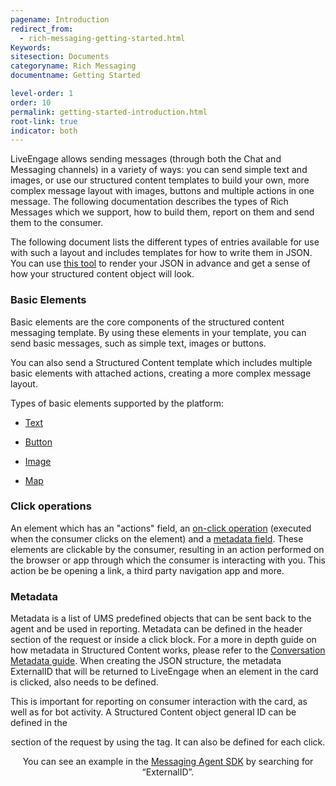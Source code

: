 ```yaml
---
pagename: Introduction
redirect_from:
  - rich-messaging-getting-started.html
Keywords:
sitesection: Documents
categoryname: Rich Messaging
documentname: Getting Started

level-order: 1
order: 10
permalink: getting-started-introduction.html
root-link: true
indicator: both
---
```


LiveEngage allows sending messages (through both the Chat and Messaging channels) in a variety of ways: you can send simple text and images, or use our structured content templates to build your own, more complex message layout with images, buttons and multiple actions in one message. The following documentation describes the types of Rich Messages which we support, how to build them, report on them and send them to the consumer.

The following document lists the different types of entries available for use with such a layout and includes templates for how to write them in JSON.
You can use [this tool](https://livepersoninc.github.io/json-pollock/editor/) to render your JSON in advance and get a sense of how your structured content object will look.

### Basic Elements

Basic elements are the core components of the structured content messaging template. By using these elements in your template, you can send basic messages, such as simple text, images or buttons.

You can also send a Structured Content template which includes multiple basic elements with attached actions, creating a more complex message layout.

Types of basic elements supported by the platform:

* [Text](rich-messaging-basic-elements-text.html)

* [Button](rich-messaging-basic-elements-button.html)

* [Image](rich-messaging-basic-elements-image.html)

* [Map](rich-messaging-basic-elements-map.html)

### Click operations

An element which has an "actions" field, an [on-click operation](rich-messaging-click-ops.html) (executed when the consumer clicks on the element) and a [metadata field](rich-messaging-click-ops-metadata.html). These elements are clickable by the consumer, resulting in an action performed on the browser or app through which the consumer is interacting with you. This action be be opening a link, a third party navigation app and more.

### Metadata
Metadata is a list of UMS predefined objects that can be sent back to the agent and be used in reporting. Metadata can be defined in the header section of the request or inside a click block. For a more in depth guide on how metadata in Structured Content works, please refer to the [Conversation Metadata guide](guides-conversation-metadata-guide.html).
When creating the JSON structure, the metadata ExternalID that will be returned to LiveEngage when an element in the card is clicked, also needs to be defined.

This is important for reporting on consumer interaction with the card, as well as for bot activity. A Structured Content object general ID can be defined in the <header> section of the request by using the <metadata> tag. It can also be defined for each click.

You can see an example in the [Messaging Agent SDK](https://github.com/LivePersonInc/node-agent-sdk#example-sending-rich-content-structured-content) by searching for “ExternalID”.
